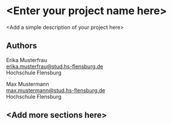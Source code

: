 # \<Enter your project name here\>
\<Add a simple description of your project here\>

## Authors
Erika Musterfrau\
erika.musterfrau@stud.hs-flensburg.de\
Hochschule Flensburg

Max Mustermann\
max.mustermann@stud.hs-flensburg.de\
Hochschule Flensburg

## \<Add more sections here\>
